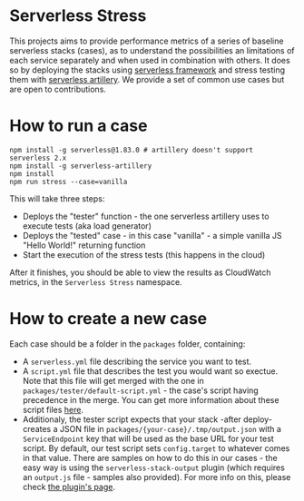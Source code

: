# Serverless Stress
This projects aims to provide performance metrics of a series of baseline serverless stacks (cases), as to understand the possibilities an limitations of each service separately and when used in combination with others. It does so by deploying the stacks using [serverless framework](https://www.serverless.com/) and stress testing them with [serverless artillery](https://github.com/Nordstrom/serverless-artillery). We provide a set of common use cases but are open to contributions.

# How to run a case
``` shell
npm install -g serverless@1.83.0 # artillery doesn't support serverless 2.x
npm install -g serverless-artillery 
npm install
npm run stress --case=vanilla
```

This will take three steps:
* Deploys the "tester" function - the one serverless artillery uses to execute tests (aka load generator)
* Deploys the "tested" case - in this case "vanilla" - a simple vanilla JS "Hello World!" returning function
* Start the execution of the stress tests (this happens in the cloud)

After it finishes, you should be able to view the results as CloudWatch metrics, in the `Serverless Stress` namespace.

# How to create a new case

Each case should be a folder in the `packages` folder, containing:
* A `serverless.yml` file describing the service you want to test.
* A `script.yml` file that describes the test you would want so exectue. Note that this file will get merged with the one in `packages/tester/default-script.yml` - the case's script having precedence in the merge. You can get more information about these script files [here](https://artillery.io/docs/guides/guides/test-script-reference.html#Overview). 
* Additionaly, the tester script expects that your stack -after deploy- creates a JSON file in `packages/{your-case}/.tmp/output.json` with a `ServiceEndpoint` key that will be used as the base URL for your test script. By default, our test script sets `config.target` to whatever comes in that value. There are samples on how to do this in our cases - the easy way is using the `serverless-stack-output` plugin (which requires an `output.js` file - samples also provided). For more info on this, please check [the plugin's page](https://www.serverless.com/plugins/serverless-stack-output).
